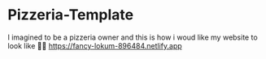 # Pizzeria-Template

I imagined to be a pizzeria owner and this is how i woud like my website to look like 🤩🍕
https://fancy-lokum-896484.netlify.app

